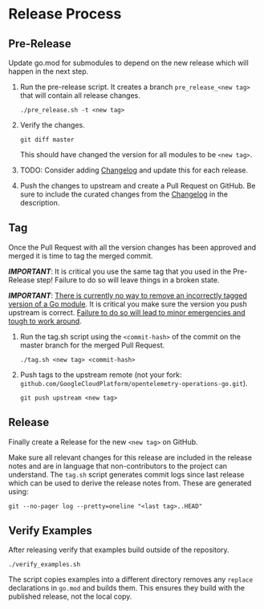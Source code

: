 # Release Process

## Pre-Release

Update go.mod for submodules to depend on the new release which will happen in the next step.

1. Run the pre-release script. It creates a branch `pre_release_<new tag>` that will contain all release changes.

    ```
    ./pre_release.sh -t <new tag>
    ```

2. Verify the changes.

    ```
    git diff master
    ```

    This should have changed the version for all modules to be `<new tag>`.

3. TODO: Consider adding [Changelog](./CHANGELOG.md) and update this for each release.

4. Push the changes to upstream and create a Pull Request on GitHub.
    Be sure to include the curated changes from the [Changelog](./CHANGELOG.md) in the description.


## Tag

Once the Pull Request with all the version changes has been approved and merged it is time to tag the merged commit.

***IMPORTANT***: It is critical you use the same tag that you used in the Pre-Release step!
Failure to do so will leave things in a broken state.

***IMPORTANT***: [There is currently no way to remove an incorrectly tagged version of a Go module](https://github.com/golang/go/issues/34189).
It is critical you make sure the version you push upstream is correct.
[Failure to do so will lead to minor emergencies and tough to work around](https://github.com/open-telemetry/opentelemetry-go/issues/331).

1. Run the tag.sh script using the `<commit-hash>` of the commit on the master branch for the merged Pull Request.

    ```
    ./tag.sh <new tag> <commit-hash>
    ```

2. Push tags to the upstream remote (not your fork: `github.com/GoogleCloudPlatform/opentelemetry-operations-go.git`).

    ```
    git push upstream <new tag>
    ```

## Release

Finally create a Release for the new `<new tag>` on GitHub.

Make sure all relevant changes for this release are included in the release notes and are in language that non-contributors to the project can understand. The `tag.sh` script generates commit logs since last release which can be used to derive the release notes from. These are generated using:

```
git --no-pager log --pretty=oneline "<last tag>..HEAD"
```

## Verify Examples

After releasing verify that examples build outside of the repository.

```
./verify_examples.sh
```

The script copies examples into a different directory removes any `replace` declarations in `go.mod` and builds them.
This ensures they build with the published release, not the local copy.
